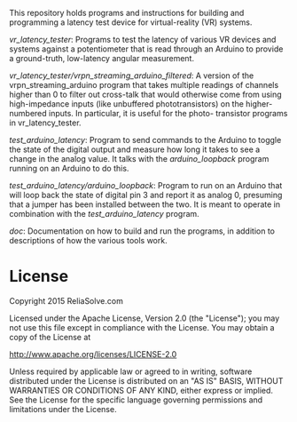 This repository holds programs and instructions for building and programming
a latency test device for virtual-reality (VR) systems.

*vr_latency_tester*:
Programs to test the latency of various VR devices and systems against
a potentiometer that is read through an Arduino to provide a ground-truth,
low-latency angular measurement.

*vr_latency_tester/vrpn_streaming_arduino_filtered*:
A version of the vrpn_streaming_arduino program that takes multiple readings
of channels higher than 0 to filter out cross-talk that would otherwise
come from using high-impedance inputs (like unbuffered phototransistors)
on the higher-numbered inputs.  In particular, it is useful for the photo-
transistor programs in vr_latency_tester.

*test_arduino_latency*:
Program to send commands to the Arduino to toggle the state of the
digital output and measure how long it takes to see a change in the
analog value.  It talks with the *arduino_loopback* program running
on an Arduino to do this.

*test_arduino_latency/arduino_loopback*:
Program to run on an Arduino that will loop back the state of digital
pin 3 and report it as analog 0, presuming that a jumper has been
installed between the two.  It is meant to operate in combination with
the *test_arduino_latency* program.

*doc*:
Documentation on how to build and run the programs, in addition to
descriptions of how the various tools work.

# License
Copyright 2015 ReliaSolve.com

Licensed under the Apache License, Version 2.0 (the "License");
you may not use this file except in compliance with the License.
You may obtain a copy of the License at

http://www.apache.org/licenses/LICENSE-2.0

Unless required by applicable law or agreed to in writing, software
distributed under the License is distributed on an "AS IS" BASIS,
WITHOUT WARRANTIES OR CONDITIONS OF ANY KIND, either express or implied.
See the License for the specific language governing permissions and
limitations under the License.

